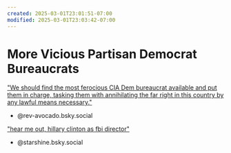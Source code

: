 ```yaml
---
created: 2025-03-01T23:01:51-07:00
modified: 2025-03-01T23:03:42-07:00
---
```


# More Vicious Partisan Democrat Bureaucrats

["We should find the most ferocious CIA Dem bureaucrat available and put them in charge, tasking them with annihilating the far right in this country by any lawful means necessary."](https://bsky.app/profile/rev-avocado.bsky.social/post/3ljejcbz2c22h)

- @rev-avocado.bsky.social‬

["hear me out, hillary clinton as fbi director"](https://bsky.app/profile/starshine.bsky.social/post/3ljeojswo6k2w)

- @starshine.bsky.social‬
